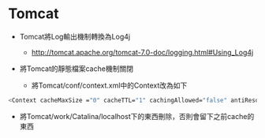 Tomcat
======
- Tomcat將Log輸出機制轉換為Log4j 
  - http://tomcat.apache.org/tomcat-7.0-doc/logging.html#Using_Log4j

- 將Tomcat的靜態檔案cache機制關閉 
  - 將Tomcat/conf/context.xml中的Context改為如下 
```sh
<Context cacheMaxSize ="0" cacheTTL="1" cachingAllowed="false" antiResourceLocking="false">
```
  - 將Tomcat/work/Catalina/localhost下的東西刪除，否則會留下之前cache的東西

